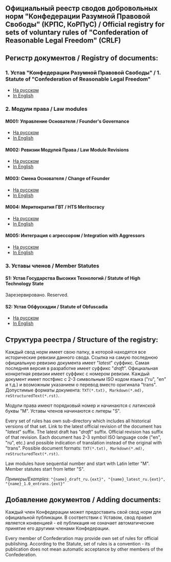 
## Официальный реестр сводов добровольных норм "Конфедерации Разумной Правовой Свободы" (КРПС, КоРПуС) / Official registry for sets of voluntary rules of "Confederation of Reasonable Legal Freedom" (CRLF)

## Регистр документов / Registry of documents:

### 1. Устав "Конфедерации Разумной Правовой Свободы" / 1. Statute of "Confederation of Reasonable Legal Freedom"

* [На русском](./0_CRLF_Statute/0_CRLF_Statute_1.1_ru.md)
* [In English](./0_CRLF_Statute/0_CRLF_Statute_1.1_entran.md)

### 2. Модули права / Law modules

#### M001: Управление Основателя / Founder's Governance

* [На русском](./M001_Founder_Governance/Founder_Governance_1.0_ru.md)
* [In English](./M001_Founder_Governance/Founder_Governance_1.0_entrans.md)

#### M002: Ревизии Модулей Права / Law Module Revisions

* [На русском](./M002_LawModuleRevisions/LawModuleRevisions_1.0_ru.md)
* [In English](./M002_LawModuleRevisions/LawModuleRevisions_1.0_entrans.md)

#### M003: Смена Основателя / Change of Founder

* [На русском](./M003_FounderChange/FounderChange_1.0_ru.md)
* [In English](./M003_FounderChange/FounderChange_1.0_entrans.md)

#### M004: Меритократия ГВТ / HTS Meritocracy

* [На русском](./M004_HTSMeritocracy/HTSMeritocracy_1.0_ru.md)
* [In English](./M004_HTSMeritocracy/HTSMeritocracy_1.0_entrans.md)

#### M005: Интеграция c агрессором / Integration with Aggressors

* [На русском](./M005_IntegrationWithAggressors/IntegrationWithAggressors_1.0_ru.md)
* [In English](./M005_IntegrationWithAggressors/IntegrationWithAggressors_1.0_entrans.md)


### 3. Уставы членов / Member Statutes

#### S1: Устав Государства Высоких Технологий / Statute of High Technology State

Зарезервировано. Reserved.

#### S2: Устав Обфускадии / Statute of Obfuscadia

* [На русском](./S2_Obfuscadia/Obfuscadia_1.0_ru.md)
* [In English](./S2_Obfuscadia/Obfuscadia_1.0_entrans.md)

## Структура реестра / Structure of the registry:

Каждый свод норм имеет свою папку, в которой находятся все исторические ревизии данного свода. Ссылка на самую последнюю официальную ревизию документа имеет "_latest_" суффикс. Самая последняя версия в разработке имеет суффикс "_draft_". Официальная конкретная ревизии имеет суффикс с номером ревизии. Каждый документ имеет постфикс с 2-3 символьным ISO кодом языка ("ru", "en" и т.д.) и возможным указанием о перевод вместо оригинала "trans". Допустимые форматы документа: `TXT(*.txt), Markdown(*.md), reStructuredText(*.rst)`.

Модули права имеют порядковый номер и начинаются с латинской буквы "M". Уставы членов начинаются с литеры "S".

Every set of rules has own sub-directory which includes all historical versions of that set. Link to the latest official revision of the document has "_latest_" suffix. The latest draft has "_draft_" suffix. Official revision has suffix of that revision. Each document has 2-3 symbol ISO language code ("en", "ru", etc.) and possible indication of translation instead of the original with "trans". Possible document formats: `TXT(*.txt), Markdown(*.md), reStructuredText(*.rst)`.

Law modules have sequential number and start with Latin letter "M". Member statutes start from letter "S".

*Примеры/Examples*: `"{name}_draft_ru.{ext}", "{name}_latest_ru.{ext}", "{name}_1.0_entrans.{ext}"`


## Добавление документов / Adding documents:

Каждый член Конфедерации может предоставить свой свод норм для официальной публикации. В соответствии с Уставом, свод правил является конвенцией - её публикация не означает автоматические принятие его другими членами Конфедерации.

Every member of Confederation may provide own set of rules for official publishing. According to the Statute, set of rules is a convention - its publication does not mean automatic acceptance by other members of the Confederation.

